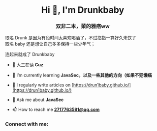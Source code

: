 <h1 align="center">Hi 👋, I'm Drunkbaby</h1>
<h3 align="center">双非二本，菜的雅痞ww</h3>

取名 Drunk 是因为有段时间太喜欢喝酒了，不过掐指一算好久未饮了
</br>
取名 baby 还是想让自己多多保持一些少年气；
</br>

连起来就成了 Drunkbaby

- 🔭 大三在读 **Cuz**

- 🌱 I’m currently learning **JavaSec，以及一些其他的方向（如果不犯懒癌**

- 📝 I regularly write articles on [https://drun1baby.github.io/](https://drun1baby.github.io/)

- 💬 Ask me about **JavaSec**

- 📫 How to reach me **2717763591@qq.com**

<h3 align="left">Connect with me:</h3>
<p align="left">
</p>
